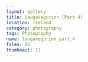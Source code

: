 ```yaml
---
layout: gallery
title: Laugavegurinn (Part 4)
location: Iceland
category: photography
tags: Photography
name: laugavegurinn_part_4
files: 26
thumbnail: 13
---
```

